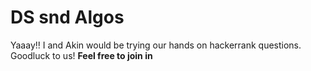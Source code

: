# DS snd Algos

Yaaay!! I and Akin would be trying our hands on hackerrank questions. 
Goodluck to us! 
**Feel free to join in** 

